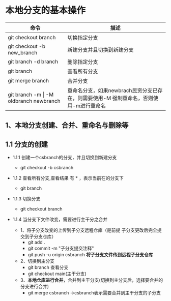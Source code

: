 # 本地分支的基本操作

| 命令                                     | 描述                                                         |
| ---------------------------------------- | ------------------------------------------------------------ |
| git checkout branch                      | 切换指定分支                                                 |
| git checkout -b new_branch               | 新建分支并且切换到新建分支                                   |
| git branch -d branch                     | 删除指定分支                                                 |
| git branch                               | 查看所有分支                                                 |
| git merge branch                         | 合并分支                                                     |
| git branch -m \| -M oldbranch  newbranch | 重命名分支，如果newbrach民资分支已存在，则需要使用-M  强制重命名，否则使用-m进行重命名 |

## 1、本地分支创建、合并、重命名与删除等

## 1.1 分支的创建

+ 1.1.1 创建一个csbranch的分支，并且切换到新建分支
  
  + git checkout -b csbranch    
  
+ 1.1.2 查看所有分支,查看结果 有 * ，表示当前在的分支下
  + git branch

+ 1.1.3 切换分支
  + git checkout branch

+ 1.1.4 当分支下文件改变，需要进行主干分之合并

  + 1、将子分支改变的上传到子分支远程仓库（是前提 子分支更改后完全提交到子分支仓库）
    + git add .
    + git commit -m "子分支提交注释"
    + git push -u origin csbranch  **将子分支文件传到远程子分支仓库**
  + 2、切换到主分支
    + git branch 查看分支
    + git checkout main(主干分支)
  + 3、**本地仓库进行合并**，合并到主干分支(切换到主分支后，选择要合并的分支进行合并)
    + git merge csbranch     ->csbranch表示需要合并到主干分支的子分支
